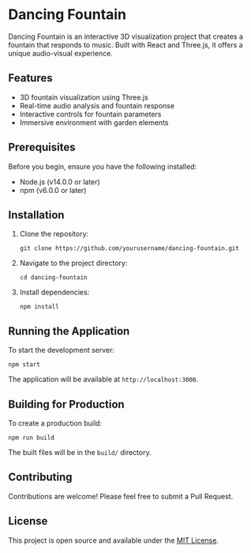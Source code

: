 # Dancing Fountain

Dancing Fountain is an interactive 3D visualization project that creates a fountain that responds to music. Built with React and Three.js, it offers a unique audio-visual experience.

## Features

- 3D fountain visualization using Three.js
- Real-time audio analysis and fountain response
- Interactive controls for fountain parameters
- Immersive environment with garden elements

## Prerequisites

Before you begin, ensure you have the following installed:
- Node.js (v14.0.0 or later)
- npm (v6.0.0 or later)

## Installation

1. Clone the repository:
   ```
   git clone https://github.com/yourusername/dancing-fountain.git
   ```

2. Navigate to the project directory:
   ```
   cd dancing-fountain
   ```

3. Install dependencies:
   ```
   npm install
   ```

## Running the Application

To start the development server:

```
npm start
```

The application will be available at `http://localhost:3000`.

## Building for Production

To create a production build:

```
npm run build
```

The built files will be in the `build/` directory.

## Contributing

Contributions are welcome! Please feel free to submit a Pull Request.

## License

This project is open source and available under the [MIT License](LICENSE).